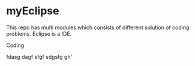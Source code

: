 # myEclipse
This repo has multi modules which consists of different solution of coding problems.
Eclipse is a IDE.

Coding

fdasg
dagf
sfgf
sdgsfg
gh'
